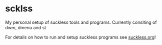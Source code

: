 # scklss

My personal setup of suckless tools and programs.
Currently consiting of dwm, dmenu and st

For details on how to run and setup suckless programs see [suckless.org](https://suckless.org)!
